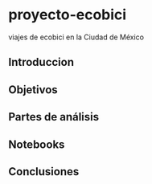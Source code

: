 # proyecto-ecobici
viajes de ecobici en la Ciudad de México

## Introduccion

## Objetivos

## Partes de análisis

## Notebooks

## Conclusiones
